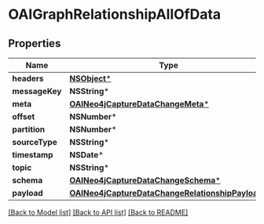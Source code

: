 # OAIGraphRelationshipAllOfData

## Properties
Name | Type | Description | Notes
------------ | ------------- | ------------- | -------------
**headers** | [**NSObject***](.md) |  | 
**messageKey** | **NSString*** |  | 
**meta** | [**OAINeo4jCaptureDataChangeMeta***](OAINeo4jCaptureDataChangeMeta.md) |  | 
**offset** | **NSNumber*** |  | 
**partition** | **NSNumber*** |  | 
**sourceType** | **NSString*** |  | 
**timestamp** | **NSDate*** |  | 
**topic** | **NSString*** |  | 
**schema** | [**OAINeo4jCaptureDataChangeSchema***](OAINeo4jCaptureDataChangeSchema.md) |  | 
**payload** | [**OAINeo4jCaptureDataChangeRelationshipPayload***](OAINeo4jCaptureDataChangeRelationshipPayload.md) |  | 

[[Back to Model list]](../README.md#documentation-for-models) [[Back to API list]](../README.md#documentation-for-api-endpoints) [[Back to README]](../README.md)


